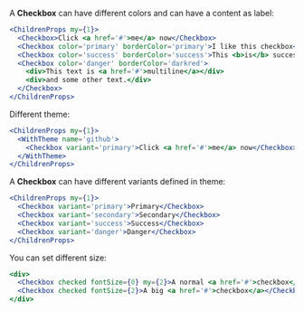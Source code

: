 A **Checkbox** can have different colors and can have a content as label:

```jsx
<ChildrenProps my={1}>
  <Checkbox>Click <a href='#'>me</a> now</Checkbox>
  <Checkbox color='primary' borderColor='primary'>I like this checkbox</Checkbox>
  <Checkbox color='success' borderColor='success'>This <b>is</b> success</Checkbox>
  <Checkbox color='danger' borderColor='darkred'>
    <div>This text is <a href='#'>multiline</a></div>
    <div>and some other text.</div>
  </Checkbox>
</ChildrenProps>
```

Different theme:

```jsx
<ChildrenProps my={1}>
  <WithTheme name='github'>
    <Checkbox variant='primary'>Click <a href='#'>me</a> now</Checkbox>
  </WithTheme>
</ChildrenProps>
```


A **Checkbox** can have different variants defined in theme:

```jsx
<ChildrenProps my={1}>
  <Checkbox variant='primary'>Primary</Checkbox>
  <Checkbox variant='secondary'>Secondary</Checkbox>
  <Checkbox variant='success'>Success</Checkbox>
  <Checkbox variant='danger'>Danger</Checkbox>
</ChildrenProps>
```

You can set different size:

```jsx
<div>
  <Checkbox checked fontSize={0} my={2}>A normal <a href='#'>checkbox</a></Checkbox>
  <Checkbox checked fontSize={2}>A big <a href='#'>checkbox</a></Checkbox>
</div>
```
